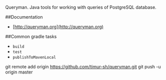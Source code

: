 Queryman. Java tools for working with queries of PostgreSQL database.

##Documentation 
*  [http://queryman.org](http://queryman.org)

##Common gradle tasks
* `build`
* `test`
* `publishToMavenLocal`

 
 
 git remote add origin https://github.com/timur-sh/queryman.git
 git push -u origin master
